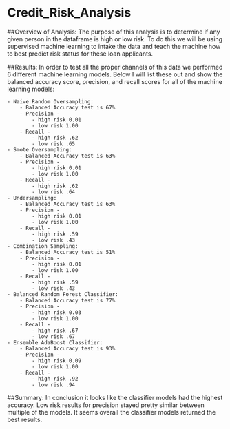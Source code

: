 # Credit_Risk_Analysis

##Overview of Analysis:
The purpose of this analysis is to determine if any given person in the dataframe is high or low risk. To do this we will be using supervised machine learning to intake the data and teach the machine how to best predict risk status for these loan applicants. 

##Results:
In order to test all the proper channels of this data we performed 6 different machine learning models. Below I will list these out and show the balanced accuracy score, precision, and recall scores for all of the machine learning models:

    - Naive Random Oversampling: 
        - Balanced Accuracy test is 67%
        - Precision - 
            - high risk 0.01
            - low risk 1.00
        - Recall -
            - high risk .62
            - low risk .65
    - Smote Oversampling:
        - Balanced Accuracy test is 63%
        - Precision - 
            - high risk 0.01
            - low risk 1.00
        - Recall -
            - high risk .62
            - low risk .64
    - Undersampling: 
        - Balanced Accuracy test is 63%
        - Precision - 
            - high risk 0.01
            - low risk 1.00
        - Recall -
            - high risk .59
            - low risk .43
    - Combination Sampling: 
        - Balanced Accuracy test is 51%
        - Precision - 
            - high risk 0.01
            - low risk 1.00
        - Recall -
            - high risk .59
            - low risk .43
    - Balanced Random Forest Classifier:
        - Balanced Accuracy test is 77%
        - Precision - 
            - high risk 0.03
            - low risk 1.00
        - Recall -
            - high risk .67
            - low risk .67
    - Ensemble AdaBoost Classifier: 
        - Balanced Accuracy test is 93%
        - Precision - 
            - high risk 0.09
            - low risk 1.00
        - Recall -
            - high risk .92
            - low risk .94

##Summary:
In conclusion it looks like the classifier models had the highest accuracy. Low risk results for precision stayed pretty similar between multiple of the models. It seems overall the classifier models returned the best results. 